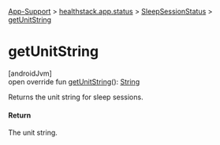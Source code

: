 
[App-Support](../../../index.html) > [healthstack.app.status](../index.html) > [SleepSessionStatus](index.html) > [getUnitString](get-unit-string.html)



# getUnitString



[androidJvm]\
open override fun [getUnitString](get-unit-string.html)(): [String](https://kotlinlang.org/api/latest/jvm/stdlib/kotlin/-string/index.html)



Returns the unit string for sleep sessions.



#### Return



The unit string.




